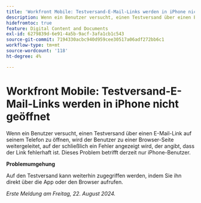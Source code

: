 ```yaml
---
title: 'Workfront Mobile: Testversand-E-Mail-Links werden in iPhone nicht geöffnet'
description: Wenn ein Benutzer versucht, einen Testversand über einen E-Mail-Link auf seinem Telefon zu öffnen, wird der Benutzer zu einer Browser-Seite weitergeleitet, auf der schließlich ein Fehler angezeigt wird, der angibt, dass der Link fehlerhaft ist.
hidefromtoc: true
feature: Digital Content and Documents
exl-id: 6279839d-6e91-4a5b-9acf-3afa1cb1c543
source-git-commit: 7194330acbc940d959cee30517a06adf272bb6c1
workflow-type: tm+mt
source-wordcount: '118'
ht-degree: 4%

---
```


# Workfront Mobile: Testversand-E-Mail-Links werden in iPhone nicht geöffnet

Wenn ein Benutzer versucht, einen Testversand über einen E-Mail-Link auf seinem Telefon zu öffnen, wird der Benutzer zu einer Browser-Seite weitergeleitet, auf der schließlich ein Fehler angezeigt wird, der angibt, dass der Link fehlerhaft ist. Dieses Problem betrifft derzeit nur iPhone-Benutzer.

**Problemumgehung**

Auf den Testversand kann weiterhin zugegriffen werden, indem Sie ihn direkt über die App oder den Browser aufrufen.

_Erste Meldung am Freitag, 22. August 2024._

